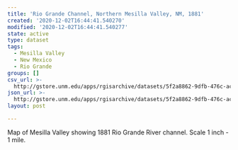 ```yaml
---
title: 'Rio Grande Channel, Northern Mesilla Valley, NM, 1881'
created: '2020-12-02T16:44:41.540270'
modified: '2020-12-02T16:44:41.540277'
state: active
type: dataset
tags:
  - Mesilla Valley
  - New Mexico
  - Rio Grande
groups: []
csv_url: >-
  http://gstore.unm.edu/apps/rgisarchive/datasets/5f2a8862-9dfb-476c-ac10-86c674e87067/mesn1881shp.derived.csv
json_url: >-
  http://gstore.unm.edu/apps/rgisarchive/datasets/5f2a8862-9dfb-476c-ac10-86c674e87067/mesn1881shp.derived.json
layout: post

---
```

Map of Mesilla Valley showing 1881 Rio Grande River channel. Scale 1 inch - 1 mile.
